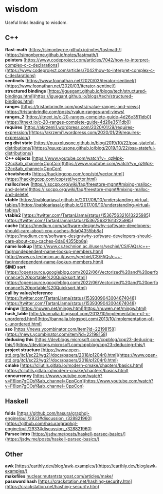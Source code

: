 # wisdom
Useful links leading to wisdom.


## C++
**ffast-math** [https://simonbyrne.github.io/notes/fastmath/](https://simonbyrne.github.io/notes/fastmath/)  
**pointers** [https://www.codeproject.com/articles/7042/how-to-interpret-complex-c-c-declarations](https://www.codeproject.com/articles/7042/how-to-interpret-complex-c-c-declarations)  
**sentinels** [https://www.foonathan.net/2020/03/iterator-sentinel/](https://www.foonathan.net/2020/03/iterator-sentinel/)  
**structured bindings** [https://jguegant.github.io/blogs/tech/structured-bindings.html](https://jguegant.github.io/blogs/tech/structured-bindings.html)  
**ranges** [https://tristanbrindle.com/posts/rvalue-ranges-and-views](https://tristanbrindle.com/posts/rvalue-ranges-and-views)  
**ranges_2** [https://itnext.io/c-20-ranges-complete-guide-4d26e3511db0](https://itnext.io/c-20-ranges-complete-guide-4d26e3511db0)  
**requires** [https://akrzemi1.wordpress.com/2020/01/29/requires-expression/](https://akrzemi1.wordpress.com/2020/01/29/requires-expression/)  
**rng dist state** [https://quuxplusone.github.io/blog/2019/10/22/psa-stateful-distributions/](https://quuxplusone.github.io/blog/2019/10/22/psa-stateful-distributions/)  
**C++ objects** [https://www.youtube.com/watch?v=_qzMpk-22cc&ab_channel=CppCon](https://www.youtube.com/watch?v=_qzMpk-22cc&ab_channel=CppCon)  
**cheatsheets** [https://hackingcpp.com/cpp/std/vector.html](https://hackingcpp.com/cpp/std/vector.html)  
**malloc/new** [https://isocpp.org/wiki/faq/freestore-mgmt#mixing-malloc-and-delete](https://isocpp.org/wiki/faq/freestore-mgmt#mixing-malloc-and-delete)  
**vtable** [https://pabloariasal.github.io/2017/06/10/understanding-virtual-tables/](https://pabloariasal.github.io/2017/06/10/understanding-virtual-tables/)  
**vtable2** [https://twitter.com/TartanLlama/status/1536756321613225985](https://twitter.com/TartanLlama/status/1536756321613225985)  
**cache** [https://medium.com/software-design/why-software-developers-should-care-about-cpu-caches-8da04355bb8a](https://medium.com/software-design/why-software-developers-should-care-about-cpu-caches-8da04355bb8a)  
**name lookup** [http://www.cs.technion.ac.il/users/yechiel/CS/FAQs/c++-faq/nondependent-name-lookup-members.html](http://www.cs.technion.ac.il/users/yechiel/CS/FAQs/c++-faq/nondependent-name-lookup-members.html)  
**SIMD sort** [https://opensource.googleblog.com/2022/06/Vectorized%20and%20performance%20portable%20Quicksort.html](https://opensource.googleblog.com/2022/06/Vectorized%20and%20performance%20portable%20Quicksort.html)  
**call by value/reference** [https://twitter.com/TartanLlama/status/1539309043004674048](https://twitter.com/TartanLlama/status/1539309043004674048)  
**mingw** [https://nuwen.net/mingw.html](https://nuwen.net/mingw.html)  
**hash_table** [http://bannalia.blogspot.com/2013/10/implementation-of-c-unordered.html](http://bannalia.blogspot.com/2013/10/implementation-of-c-unordered.html)  
**sso** [https://news.ycombinator.com/item?id=22198158](https://news.ycombinator.com/item?id=22198158)  
**deducing this** [https://devblogs.microsoft.com/cppblog/cpp23-deducing-this/](https://devblogs.microsoft.com/cppblog/cpp23-deducing-this/)  
**project structure** [https://www.open-std.org/jtc1/sc22/wg21/docs/papers/2018/p1204r0.html](https://www.open-std.org/jtc1/sc22/wg21/docs/papers/2018/p1204r0.html)  
**cmake** [https://cliutils.gitlab.io/modern-cmake/chapters/basics.html](https://cliutils.gitlab.io/modern-cmake/chapters/basics.html)  
**concurrency** [https://www.youtube.com/watch?v=F6Ipn7gCOsY&ab_channel=CppCon](https://www.youtube.com/watch?v=F6Ipn7gCOsY&ab_channel=CppCon)  

## Haskell
**folds** [https://github.com/hasura/graphql-engine/pull/2933#discussion_r328821960](https://github.com/hasura/graphql-engine/pull/2933#discussion_r328821960)  
**Parsec intro** [https://jsdw.me/posts/haskell-parsec-basics/](https://jsdw.me/posts/haskell-parsec-basics/)  

## Other
**awk** [https://earthly.dev/blog/awk-examples/](https://earthly.dev/blog/awk-examples/)  
**makefiles** [nuclear.mutantstargoat.com/articles/make/](nuclear.mutantstargoat.com/articles/make/)  
**password hash** [https://crackstation.net/hashing-security.htm](https://crackstation.net/hashing-security.htm)  

